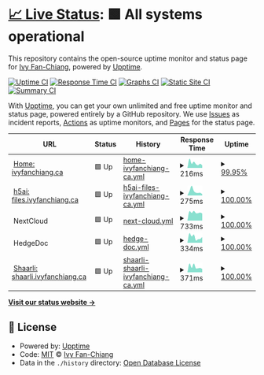 # [📈 Live Status](https://status.ivyfanchiang.ca): <!--live status--> **🟩 All systems operational**

This repository contains the open-source uptime monitor and status page for [Ivy Fan-Chiang](https://ivyfanchiang.ca), powered by [Upptime](https://github.com/upptime/upptime).

[![Uptime CI](https://github.com/hexadecimalDinosaur/status.ivyfanchiang.ca/workflows/Uptime%20CI/badge.svg)](https://github.com/hexadecimalDinosaur/status.ivyfanchiang.ca/actions?query=workflow%3A%22Uptime+CI%22)
[![Response Time CI](https://github.com/hexadecimalDinosaur/status.ivyfanchiang.ca/workflows/Response%20Time%20CI/badge.svg)](https://github.com/hexadecimalDinosaur/status.ivyfanchiang.ca/actions?query=workflow%3A%22Response+Time+CI%22)
[![Graphs CI](https://github.com/hexadecimalDinosaur/status.ivyfanchiang.ca/workflows/Graphs%20CI/badge.svg)](https://github.com/hexadecimalDinosaur/status.ivyfanchiang.ca/actions?query=workflow%3A%22Graphs+CI%22)
[![Static Site CI](https://github.com/hexadecimalDinosaur/status.ivyfanchiang.ca/workflows/Static%20Site%20CI/badge.svg)](https://github.com/hexadecimalDinosaur/status.ivyfanchiang.ca/actions?query=workflow%3A%22Static+Site+CI%22)
[![Summary CI](https://github.com/hexadecimalDinosaur/status.ivyfanchiang.ca/workflows/Summary%20CI/badge.svg)](https://github.com/hexadecimalDinosaur/status.ivyfanchiang.ca/actions?query=workflow%3A%22Summary+CI%22)

With [Upptime](https://upptime.js.org), you can get your own unlimited and free uptime monitor and status page, powered entirely by a GitHub repository. We use [Issues](https://github.com/hexadecimalDinosaur/status.ivyfanchiang.ca/issues) as incident reports, [Actions](https://github.com/hexadecimalDinosaur/status.ivyfanchiang.ca/actions) as uptime monitors, and [Pages](https://status.ivyfanchiang.ca) for the status page.

<!--start: status pages-->
<!-- This summary is generated by Upptime (https://github.com/upptime/upptime) -->
<!-- Do not edit this manually, your changes will be overwritten -->
<!-- prettier-ignore -->
| URL | Status | History | Response Time | Uptime |
| --- | ------ | ------- | ------------- | ------ |
| <img alt="" src="https://icons.duckduckgo.com/ip3/ivyfanchiang.ca.ico" height="13"> [Home: ivyfanchiang.ca](https://ivyfanchiang.ca) | 🟩 Up | [home-ivyfanchiang-ca.yml](https://github.com/hexadecimalDinosaur/status.ivyfanchiang.ca/commits/HEAD/history/home-ivyfanchiang-ca.yml) | <details><summary><img alt="Response time graph" src="./graphs/home-ivyfanchiang-ca/response-time-week.png" height="20"> 216ms</summary><br><a href="https://status.ivyfanchiang.ca/history/home-ivyfanchiang-ca"><img alt="Response time 269" src="https://img.shields.io/endpoint?url=https%3A%2F%2Fraw.githubusercontent.com%2FhexadecimalDinosaur%2Fstatus.ivyfanchiang.ca%2FHEAD%2Fapi%2Fhome-ivyfanchiang-ca%2Fresponse-time.json"></a><br><a href="https://status.ivyfanchiang.ca/history/home-ivyfanchiang-ca"><img alt="24-hour response time 200" src="https://img.shields.io/endpoint?url=https%3A%2F%2Fraw.githubusercontent.com%2FhexadecimalDinosaur%2Fstatus.ivyfanchiang.ca%2FHEAD%2Fapi%2Fhome-ivyfanchiang-ca%2Fresponse-time-day.json"></a><br><a href="https://status.ivyfanchiang.ca/history/home-ivyfanchiang-ca"><img alt="7-day response time 216" src="https://img.shields.io/endpoint?url=https%3A%2F%2Fraw.githubusercontent.com%2FhexadecimalDinosaur%2Fstatus.ivyfanchiang.ca%2FHEAD%2Fapi%2Fhome-ivyfanchiang-ca%2Fresponse-time-week.json"></a><br><a href="https://status.ivyfanchiang.ca/history/home-ivyfanchiang-ca"><img alt="30-day response time 202" src="https://img.shields.io/endpoint?url=https%3A%2F%2Fraw.githubusercontent.com%2FhexadecimalDinosaur%2Fstatus.ivyfanchiang.ca%2FHEAD%2Fapi%2Fhome-ivyfanchiang-ca%2Fresponse-time-month.json"></a><br><a href="https://status.ivyfanchiang.ca/history/home-ivyfanchiang-ca"><img alt="1-year response time 269" src="https://img.shields.io/endpoint?url=https%3A%2F%2Fraw.githubusercontent.com%2FhexadecimalDinosaur%2Fstatus.ivyfanchiang.ca%2FHEAD%2Fapi%2Fhome-ivyfanchiang-ca%2Fresponse-time-year.json"></a></details> | <details><summary><a href="https://status.ivyfanchiang.ca/history/home-ivyfanchiang-ca">99.95%</a></summary><a href="https://status.ivyfanchiang.ca/history/home-ivyfanchiang-ca"><img alt="All-time uptime 100.00%" src="https://img.shields.io/endpoint?url=https%3A%2F%2Fraw.githubusercontent.com%2FhexadecimalDinosaur%2Fstatus.ivyfanchiang.ca%2FHEAD%2Fapi%2Fhome-ivyfanchiang-ca%2Fuptime.json"></a><br><a href="https://status.ivyfanchiang.ca/history/home-ivyfanchiang-ca"><img alt="24-hour uptime 99.67%" src="https://img.shields.io/endpoint?url=https%3A%2F%2Fraw.githubusercontent.com%2FhexadecimalDinosaur%2Fstatus.ivyfanchiang.ca%2FHEAD%2Fapi%2Fhome-ivyfanchiang-ca%2Fuptime-day.json"></a><br><a href="https://status.ivyfanchiang.ca/history/home-ivyfanchiang-ca"><img alt="7-day uptime 99.95%" src="https://img.shields.io/endpoint?url=https%3A%2F%2Fraw.githubusercontent.com%2FhexadecimalDinosaur%2Fstatus.ivyfanchiang.ca%2FHEAD%2Fapi%2Fhome-ivyfanchiang-ca%2Fuptime-week.json"></a><br><a href="https://status.ivyfanchiang.ca/history/home-ivyfanchiang-ca"><img alt="30-day uptime 99.99%" src="https://img.shields.io/endpoint?url=https%3A%2F%2Fraw.githubusercontent.com%2FhexadecimalDinosaur%2Fstatus.ivyfanchiang.ca%2FHEAD%2Fapi%2Fhome-ivyfanchiang-ca%2Fuptime-month.json"></a><br><a href="https://status.ivyfanchiang.ca/history/home-ivyfanchiang-ca"><img alt="1-year uptime 100.00%" src="https://img.shields.io/endpoint?url=https%3A%2F%2Fraw.githubusercontent.com%2FhexadecimalDinosaur%2Fstatus.ivyfanchiang.ca%2FHEAD%2Fapi%2Fhome-ivyfanchiang-ca%2Fuptime-year.json"></a></details>
| <img alt="" src="https://icons.duckduckgo.com/ip3/files.ivyfanchiang.ca.ico" height="13"> [h5ai: files.ivyfanchiang.ca](https://files.ivyfanchiang.ca) | 🟩 Up | [h5ai-files-ivyfanchiang-ca.yml](https://github.com/hexadecimalDinosaur/status.ivyfanchiang.ca/commits/HEAD/history/h5ai-files-ivyfanchiang-ca.yml) | <details><summary><img alt="Response time graph" src="./graphs/h5ai-files-ivyfanchiang-ca/response-time-week.png" height="20"> 275ms</summary><br><a href="https://status.ivyfanchiang.ca/history/h5ai-files-ivyfanchiang-ca"><img alt="Response time 269" src="https://img.shields.io/endpoint?url=https%3A%2F%2Fraw.githubusercontent.com%2FhexadecimalDinosaur%2Fstatus.ivyfanchiang.ca%2FHEAD%2Fapi%2Fh5ai-files-ivyfanchiang-ca%2Fresponse-time.json"></a><br><a href="https://status.ivyfanchiang.ca/history/h5ai-files-ivyfanchiang-ca"><img alt="24-hour response time 86" src="https://img.shields.io/endpoint?url=https%3A%2F%2Fraw.githubusercontent.com%2FhexadecimalDinosaur%2Fstatus.ivyfanchiang.ca%2FHEAD%2Fapi%2Fh5ai-files-ivyfanchiang-ca%2Fresponse-time-day.json"></a><br><a href="https://status.ivyfanchiang.ca/history/h5ai-files-ivyfanchiang-ca"><img alt="7-day response time 275" src="https://img.shields.io/endpoint?url=https%3A%2F%2Fraw.githubusercontent.com%2FhexadecimalDinosaur%2Fstatus.ivyfanchiang.ca%2FHEAD%2Fapi%2Fh5ai-files-ivyfanchiang-ca%2Fresponse-time-week.json"></a><br><a href="https://status.ivyfanchiang.ca/history/h5ai-files-ivyfanchiang-ca"><img alt="30-day response time 223" src="https://img.shields.io/endpoint?url=https%3A%2F%2Fraw.githubusercontent.com%2FhexadecimalDinosaur%2Fstatus.ivyfanchiang.ca%2FHEAD%2Fapi%2Fh5ai-files-ivyfanchiang-ca%2Fresponse-time-month.json"></a><br><a href="https://status.ivyfanchiang.ca/history/h5ai-files-ivyfanchiang-ca"><img alt="1-year response time 269" src="https://img.shields.io/endpoint?url=https%3A%2F%2Fraw.githubusercontent.com%2FhexadecimalDinosaur%2Fstatus.ivyfanchiang.ca%2FHEAD%2Fapi%2Fh5ai-files-ivyfanchiang-ca%2Fresponse-time-year.json"></a></details> | <details><summary><a href="https://status.ivyfanchiang.ca/history/h5ai-files-ivyfanchiang-ca">100.00%</a></summary><a href="https://status.ivyfanchiang.ca/history/h5ai-files-ivyfanchiang-ca"><img alt="All-time uptime 99.99%" src="https://img.shields.io/endpoint?url=https%3A%2F%2Fraw.githubusercontent.com%2FhexadecimalDinosaur%2Fstatus.ivyfanchiang.ca%2FHEAD%2Fapi%2Fh5ai-files-ivyfanchiang-ca%2Fuptime.json"></a><br><a href="https://status.ivyfanchiang.ca/history/h5ai-files-ivyfanchiang-ca"><img alt="24-hour uptime 100.00%" src="https://img.shields.io/endpoint?url=https%3A%2F%2Fraw.githubusercontent.com%2FhexadecimalDinosaur%2Fstatus.ivyfanchiang.ca%2FHEAD%2Fapi%2Fh5ai-files-ivyfanchiang-ca%2Fuptime-day.json"></a><br><a href="https://status.ivyfanchiang.ca/history/h5ai-files-ivyfanchiang-ca"><img alt="7-day uptime 100.00%" src="https://img.shields.io/endpoint?url=https%3A%2F%2Fraw.githubusercontent.com%2FhexadecimalDinosaur%2Fstatus.ivyfanchiang.ca%2FHEAD%2Fapi%2Fh5ai-files-ivyfanchiang-ca%2Fuptime-week.json"></a><br><a href="https://status.ivyfanchiang.ca/history/h5ai-files-ivyfanchiang-ca"><img alt="30-day uptime 100.00%" src="https://img.shields.io/endpoint?url=https%3A%2F%2Fraw.githubusercontent.com%2FhexadecimalDinosaur%2Fstatus.ivyfanchiang.ca%2FHEAD%2Fapi%2Fh5ai-files-ivyfanchiang-ca%2Fuptime-month.json"></a><br><a href="https://status.ivyfanchiang.ca/history/h5ai-files-ivyfanchiang-ca"><img alt="1-year uptime 99.99%" src="https://img.shields.io/endpoint?url=https%3A%2F%2Fraw.githubusercontent.com%2FhexadecimalDinosaur%2Fstatus.ivyfanchiang.ca%2FHEAD%2Fapi%2Fh5ai-files-ivyfanchiang-ca%2Fuptime-year.json"></a></details>
| <img alt="" src="https://icons.duckduckgo.com/ip3/null.ico" height="13"> NextCloud | 🟩 Up | [next-cloud.yml](https://github.com/hexadecimalDinosaur/status.ivyfanchiang.ca/commits/HEAD/history/next-cloud.yml) | <details><summary><img alt="Response time graph" src="./graphs/next-cloud/response-time-week.png" height="20"> 733ms</summary><br><a href="https://status.ivyfanchiang.ca/history/next-cloud"><img alt="Response time 1272" src="https://img.shields.io/endpoint?url=https%3A%2F%2Fraw.githubusercontent.com%2FhexadecimalDinosaur%2Fstatus.ivyfanchiang.ca%2FHEAD%2Fapi%2Fnext-cloud%2Fresponse-time.json"></a><br><a href="https://status.ivyfanchiang.ca/history/next-cloud"><img alt="24-hour response time 641" src="https://img.shields.io/endpoint?url=https%3A%2F%2Fraw.githubusercontent.com%2FhexadecimalDinosaur%2Fstatus.ivyfanchiang.ca%2FHEAD%2Fapi%2Fnext-cloud%2Fresponse-time-day.json"></a><br><a href="https://status.ivyfanchiang.ca/history/next-cloud"><img alt="7-day response time 733" src="https://img.shields.io/endpoint?url=https%3A%2F%2Fraw.githubusercontent.com%2FhexadecimalDinosaur%2Fstatus.ivyfanchiang.ca%2FHEAD%2Fapi%2Fnext-cloud%2Fresponse-time-week.json"></a><br><a href="https://status.ivyfanchiang.ca/history/next-cloud"><img alt="30-day response time 752" src="https://img.shields.io/endpoint?url=https%3A%2F%2Fraw.githubusercontent.com%2FhexadecimalDinosaur%2Fstatus.ivyfanchiang.ca%2FHEAD%2Fapi%2Fnext-cloud%2Fresponse-time-month.json"></a><br><a href="https://status.ivyfanchiang.ca/history/next-cloud"><img alt="1-year response time 1272" src="https://img.shields.io/endpoint?url=https%3A%2F%2Fraw.githubusercontent.com%2FhexadecimalDinosaur%2Fstatus.ivyfanchiang.ca%2FHEAD%2Fapi%2Fnext-cloud%2Fresponse-time-year.json"></a></details> | <details><summary><a href="https://status.ivyfanchiang.ca/history/next-cloud">100.00%</a></summary><a href="https://status.ivyfanchiang.ca/history/next-cloud"><img alt="All-time uptime 96.51%" src="https://img.shields.io/endpoint?url=https%3A%2F%2Fraw.githubusercontent.com%2FhexadecimalDinosaur%2Fstatus.ivyfanchiang.ca%2FHEAD%2Fapi%2Fnext-cloud%2Fuptime.json"></a><br><a href="https://status.ivyfanchiang.ca/history/next-cloud"><img alt="24-hour uptime 100.00%" src="https://img.shields.io/endpoint?url=https%3A%2F%2Fraw.githubusercontent.com%2FhexadecimalDinosaur%2Fstatus.ivyfanchiang.ca%2FHEAD%2Fapi%2Fnext-cloud%2Fuptime-day.json"></a><br><a href="https://status.ivyfanchiang.ca/history/next-cloud"><img alt="7-day uptime 100.00%" src="https://img.shields.io/endpoint?url=https%3A%2F%2Fraw.githubusercontent.com%2FhexadecimalDinosaur%2Fstatus.ivyfanchiang.ca%2FHEAD%2Fapi%2Fnext-cloud%2Fuptime-week.json"></a><br><a href="https://status.ivyfanchiang.ca/history/next-cloud"><img alt="30-day uptime 100.00%" src="https://img.shields.io/endpoint?url=https%3A%2F%2Fraw.githubusercontent.com%2FhexadecimalDinosaur%2Fstatus.ivyfanchiang.ca%2FHEAD%2Fapi%2Fnext-cloud%2Fuptime-month.json"></a><br><a href="https://status.ivyfanchiang.ca/history/next-cloud"><img alt="1-year uptime 96.51%" src="https://img.shields.io/endpoint?url=https%3A%2F%2Fraw.githubusercontent.com%2FhexadecimalDinosaur%2Fstatus.ivyfanchiang.ca%2FHEAD%2Fapi%2Fnext-cloud%2Fuptime-year.json"></a></details>
| <img alt="" src="https://icons.duckduckgo.com/ip3/null.ico" height="13"> HedgeDoc | 🟩 Up | [hedge-doc.yml](https://github.com/hexadecimalDinosaur/status.ivyfanchiang.ca/commits/HEAD/history/hedge-doc.yml) | <details><summary><img alt="Response time graph" src="./graphs/hedge-doc/response-time-week.png" height="20"> 334ms</summary><br><a href="https://status.ivyfanchiang.ca/history/hedge-doc"><img alt="Response time 684" src="https://img.shields.io/endpoint?url=https%3A%2F%2Fraw.githubusercontent.com%2FhexadecimalDinosaur%2Fstatus.ivyfanchiang.ca%2FHEAD%2Fapi%2Fhedge-doc%2Fresponse-time.json"></a><br><a href="https://status.ivyfanchiang.ca/history/hedge-doc"><img alt="24-hour response time 338" src="https://img.shields.io/endpoint?url=https%3A%2F%2Fraw.githubusercontent.com%2FhexadecimalDinosaur%2Fstatus.ivyfanchiang.ca%2FHEAD%2Fapi%2Fhedge-doc%2Fresponse-time-day.json"></a><br><a href="https://status.ivyfanchiang.ca/history/hedge-doc"><img alt="7-day response time 334" src="https://img.shields.io/endpoint?url=https%3A%2F%2Fraw.githubusercontent.com%2FhexadecimalDinosaur%2Fstatus.ivyfanchiang.ca%2FHEAD%2Fapi%2Fhedge-doc%2Fresponse-time-week.json"></a><br><a href="https://status.ivyfanchiang.ca/history/hedge-doc"><img alt="30-day response time 367" src="https://img.shields.io/endpoint?url=https%3A%2F%2Fraw.githubusercontent.com%2FhexadecimalDinosaur%2Fstatus.ivyfanchiang.ca%2FHEAD%2Fapi%2Fhedge-doc%2Fresponse-time-month.json"></a><br><a href="https://status.ivyfanchiang.ca/history/hedge-doc"><img alt="1-year response time 684" src="https://img.shields.io/endpoint?url=https%3A%2F%2Fraw.githubusercontent.com%2FhexadecimalDinosaur%2Fstatus.ivyfanchiang.ca%2FHEAD%2Fapi%2Fhedge-doc%2Fresponse-time-year.json"></a></details> | <details><summary><a href="https://status.ivyfanchiang.ca/history/hedge-doc">100.00%</a></summary><a href="https://status.ivyfanchiang.ca/history/hedge-doc"><img alt="All-time uptime 99.00%" src="https://img.shields.io/endpoint?url=https%3A%2F%2Fraw.githubusercontent.com%2FhexadecimalDinosaur%2Fstatus.ivyfanchiang.ca%2FHEAD%2Fapi%2Fhedge-doc%2Fuptime.json"></a><br><a href="https://status.ivyfanchiang.ca/history/hedge-doc"><img alt="24-hour uptime 100.00%" src="https://img.shields.io/endpoint?url=https%3A%2F%2Fraw.githubusercontent.com%2FhexadecimalDinosaur%2Fstatus.ivyfanchiang.ca%2FHEAD%2Fapi%2Fhedge-doc%2Fuptime-day.json"></a><br><a href="https://status.ivyfanchiang.ca/history/hedge-doc"><img alt="7-day uptime 100.00%" src="https://img.shields.io/endpoint?url=https%3A%2F%2Fraw.githubusercontent.com%2FhexadecimalDinosaur%2Fstatus.ivyfanchiang.ca%2FHEAD%2Fapi%2Fhedge-doc%2Fuptime-week.json"></a><br><a href="https://status.ivyfanchiang.ca/history/hedge-doc"><img alt="30-day uptime 100.00%" src="https://img.shields.io/endpoint?url=https%3A%2F%2Fraw.githubusercontent.com%2FhexadecimalDinosaur%2Fstatus.ivyfanchiang.ca%2FHEAD%2Fapi%2Fhedge-doc%2Fuptime-month.json"></a><br><a href="https://status.ivyfanchiang.ca/history/hedge-doc"><img alt="1-year uptime 99.00%" src="https://img.shields.io/endpoint?url=https%3A%2F%2Fraw.githubusercontent.com%2FhexadecimalDinosaur%2Fstatus.ivyfanchiang.ca%2FHEAD%2Fapi%2Fhedge-doc%2Fuptime-year.json"></a></details>
| <img alt="" src="https://icons.duckduckgo.com/ip3/shaarli.ivyfanchiang.ca.ico" height="13"> [Shaarli: shaarli.ivyfanchiang.ca](https://shaarli.ivyfanchiang.ca/) | 🟩 Up | [shaarli-shaarli-ivyfanchiang-ca.yml](https://github.com/hexadecimalDinosaur/status.ivyfanchiang.ca/commits/HEAD/history/shaarli-shaarli-ivyfanchiang-ca.yml) | <details><summary><img alt="Response time graph" src="./graphs/shaarli-shaarli-ivyfanchiang-ca/response-time-week.png" height="20"> 371ms</summary><br><a href="https://status.ivyfanchiang.ca/history/shaarli-shaarli-ivyfanchiang-ca"><img alt="Response time 382" src="https://img.shields.io/endpoint?url=https%3A%2F%2Fraw.githubusercontent.com%2FhexadecimalDinosaur%2Fstatus.ivyfanchiang.ca%2FHEAD%2Fapi%2Fshaarli-shaarli-ivyfanchiang-ca%2Fresponse-time.json"></a><br><a href="https://status.ivyfanchiang.ca/history/shaarli-shaarli-ivyfanchiang-ca"><img alt="24-hour response time 225" src="https://img.shields.io/endpoint?url=https%3A%2F%2Fraw.githubusercontent.com%2FhexadecimalDinosaur%2Fstatus.ivyfanchiang.ca%2FHEAD%2Fapi%2Fshaarli-shaarli-ivyfanchiang-ca%2Fresponse-time-day.json"></a><br><a href="https://status.ivyfanchiang.ca/history/shaarli-shaarli-ivyfanchiang-ca"><img alt="7-day response time 371" src="https://img.shields.io/endpoint?url=https%3A%2F%2Fraw.githubusercontent.com%2FhexadecimalDinosaur%2Fstatus.ivyfanchiang.ca%2FHEAD%2Fapi%2Fshaarli-shaarli-ivyfanchiang-ca%2Fresponse-time-week.json"></a><br><a href="https://status.ivyfanchiang.ca/history/shaarli-shaarli-ivyfanchiang-ca"><img alt="30-day response time 386" src="https://img.shields.io/endpoint?url=https%3A%2F%2Fraw.githubusercontent.com%2FhexadecimalDinosaur%2Fstatus.ivyfanchiang.ca%2FHEAD%2Fapi%2Fshaarli-shaarli-ivyfanchiang-ca%2Fresponse-time-month.json"></a><br><a href="https://status.ivyfanchiang.ca/history/shaarli-shaarli-ivyfanchiang-ca"><img alt="1-year response time 382" src="https://img.shields.io/endpoint?url=https%3A%2F%2Fraw.githubusercontent.com%2FhexadecimalDinosaur%2Fstatus.ivyfanchiang.ca%2FHEAD%2Fapi%2Fshaarli-shaarli-ivyfanchiang-ca%2Fresponse-time-year.json"></a></details> | <details><summary><a href="https://status.ivyfanchiang.ca/history/shaarli-shaarli-ivyfanchiang-ca">100.00%</a></summary><a href="https://status.ivyfanchiang.ca/history/shaarli-shaarli-ivyfanchiang-ca"><img alt="All-time uptime 100.00%" src="https://img.shields.io/endpoint?url=https%3A%2F%2Fraw.githubusercontent.com%2FhexadecimalDinosaur%2Fstatus.ivyfanchiang.ca%2FHEAD%2Fapi%2Fshaarli-shaarli-ivyfanchiang-ca%2Fuptime.json"></a><br><a href="https://status.ivyfanchiang.ca/history/shaarli-shaarli-ivyfanchiang-ca"><img alt="24-hour uptime 100.00%" src="https://img.shields.io/endpoint?url=https%3A%2F%2Fraw.githubusercontent.com%2FhexadecimalDinosaur%2Fstatus.ivyfanchiang.ca%2FHEAD%2Fapi%2Fshaarli-shaarli-ivyfanchiang-ca%2Fuptime-day.json"></a><br><a href="https://status.ivyfanchiang.ca/history/shaarli-shaarli-ivyfanchiang-ca"><img alt="7-day uptime 100.00%" src="https://img.shields.io/endpoint?url=https%3A%2F%2Fraw.githubusercontent.com%2FhexadecimalDinosaur%2Fstatus.ivyfanchiang.ca%2FHEAD%2Fapi%2Fshaarli-shaarli-ivyfanchiang-ca%2Fuptime-week.json"></a><br><a href="https://status.ivyfanchiang.ca/history/shaarli-shaarli-ivyfanchiang-ca"><img alt="30-day uptime 100.00%" src="https://img.shields.io/endpoint?url=https%3A%2F%2Fraw.githubusercontent.com%2FhexadecimalDinosaur%2Fstatus.ivyfanchiang.ca%2FHEAD%2Fapi%2Fshaarli-shaarli-ivyfanchiang-ca%2Fuptime-month.json"></a><br><a href="https://status.ivyfanchiang.ca/history/shaarli-shaarli-ivyfanchiang-ca"><img alt="1-year uptime 100.00%" src="https://img.shields.io/endpoint?url=https%3A%2F%2Fraw.githubusercontent.com%2FhexadecimalDinosaur%2Fstatus.ivyfanchiang.ca%2FHEAD%2Fapi%2Fshaarli-shaarli-ivyfanchiang-ca%2Fuptime-year.json"></a></details>

<!--end: status pages-->

[**Visit our status website →**](https://status.ivyfanchiang.ca)

## 📄 License

- Powered by: [Upptime](https://github.com/upptime/upptime)
- Code: [MIT](./LICENSE) © [Ivy Fan-Chiang](https://ivyfanchiang.ca)
- Data in the `./history` directory: [Open Database License](https://opendatacommons.org/licenses/odbl/1-0/)
